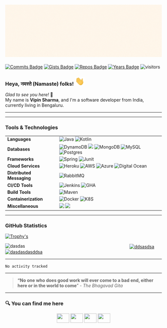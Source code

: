 <!--**shharma-vipin/shharma-vipin** is a ✨ _special_ ✨ repository because its `README.md` (this file) appears on your GitHub profile.-->
![Vipin Sharma](Invited_1.gif)
<br/>
---

[![Commits Badge](https://badges.pufler.dev/commits/monthly/shharma-vipin)](https://badges.pufler.dev)
[![Gists Badge](https://badges.pufler.dev/gists/shharma-vipin)](https://badges.pufler.dev)
[![Repos Badge](https://badges.pufler.dev/repos/shharma-vipin)](https://badges.pufler.dev)
[![Years Badge](https://badges.pufler.dev/years/shharma-vipin)](https://badges.pufler.dev)
![visitors](https://visitor-badge.glitch.me/badge?page_id=shharma-vipin.visitor-badge)

### Heya, नमस्ते (Namaste) folks! <img src="https://raw.githubusercontent.com/shharma-vipin/shharma-vipin/master/wave.gif" width="30px">

_Glad to see you here!_   🤩   
My name is **Vipin Sharma**, and I'm a software developer from India, currently living in Bengaluru.

---   

---
### Tools & Technologies

|                           |                                                                                                                                                                                                                                                                                                                                                                                                                                                                                                                                                                    |
|:--------------------------|--------------------------------------------------------------------------------------------------------------------------------------------------------------------------------------------------------------------------------------------------------------------------------------------------------------------------------------------------------------------------------------------------------------------------------------------------------------------------------------------------------------------------------------------------------------------|
| **Languages**             | ![Java](https://img.shields.io/badge/Java-ED8B00?style=for-the-badge&logo=java&logoColor=white) ![Kotlin](https://img.shields.io/badge/Kotlin-0095D5?&style=for-the-badge&logo=kotlin&logoColor=white)                                                                                                                                                                                                                                                                                                                                                             |
| **Databases**             | ![DynamoDB](https://img.shields.io/badge/Amazon%20DynamoDB-4053D6?style=for-the-badge&logo=Amazon%20DynamoDB&logoColor=white)    ![](https://img.shields.io/badge/redis-%23DD0031.svg?&style=for-the-badge&logo=redis&logoColor=white) ![MongoDB](https://img.shields.io/badge/MongoDB-4EA94B?style=for-the-badge&logo=mongodb&logoColor=white) ![MySQL](https://img.shields.io/badge/MySQL-005C84?style=for-the-badge&logo=mysql&logoColor=white) ![Postgres](https://img.shields.io/badge/PostgreSQL-316192?style=for-the-badge&logo=postgresql&logoColor=white) |
| **Frameworks**            | ![Spring](https://img.shields.io/badge/Spring-6DB33F?style=for-the-badge&logo=spring&logoColor=white)  ![Junit](https://img.shields.io/badge/Junit5-25A162?style=for-the-badge&logo=junit5&logoColor=white)                                                                                                                                                                                                                                                                                                                                                        |
| **Cloud Services**        | ![Heroku](https://img.shields.io/badge/Heroku-430098?style=for-the-badge&logo=heroku&logoColor=white) ![AWS](https://img.shields.io/badge/Amazon_AWS-FF9900?style=for-the-badge&logo=amazonaws&logoColor=white)  ![Azure](https://img.shields.io/badge/Azure_DevOps-0078D7?style=for-the-badge&logo=azure-devops&logoColor=white)  ![Digital Ocean](https://img.shields.io/badge/Digital_Ocean-0080FF?style=for-the-badge&logo=DigitalOcean&logoColor=white)                                                                                                       |
| **Distributed Messaging** | ![RabbitMQ](https://img.shields.io/badge/rabbitmq-%23FF6600.svg?&style=for-the-badge&logo=rabbitmq&logoColor=white)                                                                                                                                                                                                                                                                                                                                                                                                                                                |
| **CI/CD Tools**           | ![Jenkins](https://img.shields.io/badge/Jenkins-D24939?style=for-the-badge&logo=Jenkins&logoColor=white)     ![GHA](https://img.shields.io/badge/GitHub_Actions-2088FF?style=for-the-badge&logo=github-actions&logoColor=white)                                                                                                                                                                                                                                                                                                                                    |
| **Build Tools**           | ![Maven](https://img.shields.io/badge/apache_maven-C71A36?style=for-the-badge&logo=apachemaven&logoColor=white)                                                                                                                                                                                                                                                                                                                                                                                                                                                    |
| **Containerization**      | ![Docker](https://img.shields.io/badge/Docker-2CA5E0?style=for-the-badge&logo=docker&logoColor=white)  ![K8S](https://img.shields.io/badge/kubernetes-326ce5.svg?&style=for-the-badge&logo=kubernetes&logoColor=white)                                                                                                                                                                                                                                                                                                                                             |
| **Miscellaneous**         | ![](https://img.shields.io/badge/iTerm2-000000?style=for-the-badge&logo=iterm2&logoColor=white) ![](https://img.shields.io/badge/Swagger-85EA2D?style=for-the-badge&logo=Swagger&logoColor=white)                                                                                                                                                                                                                                                                                                                                                                  |





---   

### GitHub Statistics

[![Trophy's](https://github-profile-trophy.vercel.app/?username=shharma-vipin&theme=dracula)](https://github.com/shharma-vipin/github-profile-trophy)

<p>
<a href="https://github.com/anuraghazra/github-readme-stats">
<img align="left" width="400" src="https://github-readme-stats.vercel.app/api?username=shharma-vipin&show_icons=true&line_height=25&count_private=true&theme=dracula&hide=stars"  alt="dasdas"/>
</a>
<a href="https://github.com/anuraghazra/convoychat">
<img align="center" width="360" src="https://github-readme-streak-stats.herokuapp.com?user=shharma-vipin&theme=dracula&date_format=M%20j%5B%2C%20Y%5D&fire=DDC519"  alt="ddsasdsa"/>
</a>
<a href="https://github.com/anuraghazra/convoychat">
  <img src="https://activity-graph.herokuapp.com/graph?username=shharma-vipin&theme=dracula"  alt="dasdasdasddsa" height="280"/>
</a>     
</p>     

---   

<!--START_SECTION:waka-->

```text
No activity tracked
```

<!--END_SECTION:waka-->

---     
> **“No one who does good work will ever come to a bad end, either here or in the world to come**” -<cite> The Bhagavad Gita </cite>

---   
### 🔍 You can find me here
<p align="center">
<a href="your link" target="blank"><img align="center" src="https://cdn.jsdelivr.net/npm/simple-icons@3.0.1/icons/twitter.svg" alt="" height="30" width="40" /></a>
<a href="your link" target="blank"><img align="center" src="https://cdn.jsdelivr.net/npm/simple-icons@3.0.1/icons/linkedin.svg" alt="" height="30" width="40" /></a>
<a href="your link" target="blank"><img align="center" src="https://cdn.jsdelivr.net/npm/simple-icons@3.0.1/icons/instagram.svg" alt="" height="30" width="40" /></a>
<a href="your link" target="blank"><img align="center" src="https://cdn.jsdelivr.net/npm/simple-icons@3.0.1/icons/youtube.svg" alt="" height="30" width="40" /></a>
</p>